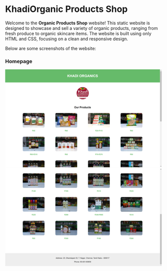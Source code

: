 # KhadiOrganic Products Shop

Welcome to the **Organic Products Shop** website! This static website is designed to showcase and sell a variety of organic products, ranging from fresh produce to organic skincare items. The website is built using only HTML and CSS, focusing on a clean and responsive design.

Below are some screenshots of the website:
### Homepage
![Products](Screenshot.png)
![Contact](Screenshot_(113).png)
